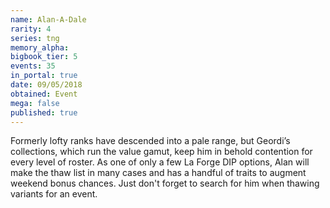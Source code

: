 ```yaml
---
name: Alan-A-Dale
rarity: 4
series: tng
memory_alpha:
bigbook_tier: 5
events: 35
in_portal: true
date: 09/05/2018
obtained: Event
mega: false
published: true
---
```


Formerly lofty ranks have descended into a pale range, but Geordi’s collections, which run the value gamut, keep him in behold contention for every level of roster. As one of only a few La Forge DIP options, Alan will make the thaw list in many cases and has a handful of traits to augment weekend bonus chances. Just don't forget to search for him when thawing variants for an event.
